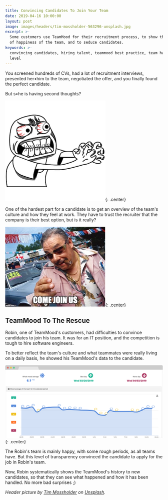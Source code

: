 ```yaml
---
title: Convincing Candidates To Join Your Team
date: 2019-04-16 10:00:00
layout: post
image: images/headers/tim-mossholder-563296-unsplash.jpg
excerpt: >-
  Some customers use TeamMood for their recruitment process, to show the level
  of happiness of the team, and to seduce candidates.
keywords: >-
  convincing candidates, hiring talent, teammood best practice, team happiness
  level
---
```


You screened hundreds of CVs, had a lot of recruitment interviews, presented her•him to the team, negotiated the offer, and you finally found the perfect candidate.

But s•he is having second thoughts?

![A recruiter after learning that the candidate has second thoughts](/uploads/angry-meme-transparent-png.png "A recruiter after learning that the candidate has second thoughts"){: .center}

One of the hardest part for a candidate is to get an overview of the team's culture and how they feel at work. They have to trust the recruiter that the company is their best option, but is it really?

![A trusty recruiter](/uploads/joinus.jpg "A trusty recruiter"){: .center}

## TeamMood To The Rescue

Robin, one of TeamMood's customers, had difficulties to convince candidates to join his team. It was for an IT position, and the competition is tough to hire software engineers.

To better reflect the team's culture and what teammates were really living on a daily basis, he showed his TeamMood's data to the candidate.

![TeamMood analytics](/uploads/teammood-analytics-1.png "TeamMood analytics"){: .center}

The Robin's team is mainly happy, with some rough periods, as all teams have. But this level of transparency convinced the candidate to apply for the job in Robin's team.

Now, Robin systematically shows the TeamMood's history to new candidates, so that they can see what happened and how it has been handled. No more bad surprises ;)

*Header picture by [Tim Mossholder](https://unsplash.com/photos/GOMhuCj-O9w?utm_source=unsplash&amp;utm_medium=referral&amp;utm_content=creditCopyText) on [Unsplash](https://unsplash.com/search/photos/hiring?utm_source=unsplash&amp;utm_medium=referral&amp;utm_content=creditCopyText).*